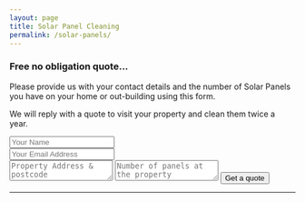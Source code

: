 ```yaml
---
layout: page
title: Solar Panel Cleaning
permalink: /solar-panels/
---
```


<div class="mere-row">
  <div class="mere-col  mere-col-half">
    <h3>Free no obligation quote...</h3>
    <p>Please provide us with your contact details and the number of Solar Panels you have on your home or out-building using this form.</p><p>We will reply with a quote to visit your property and clean them twice a year.</p>
  </div>
  <div class="mere-col  mere-col-half">
    <form action="//formspree.io/ashley@apcleaning.services" method="POST">  
      <input type="hidden" name="_next" value="{{ "/thanks" | prepend: site.baseurl | prepend: site.url }}" />
      <input type="hidden" name="_subject" value="Solar Panels - A P Cleaning Services" />
      <input type="hidden" name="_cc" value="ben@meredevelopment.co.uk" />
      <input type="text" name="Name" placeholder="Your Name"><br>
      <input type="email" name="_replyto" placeholder="Your Email Address"><br>
      <textarea name="message" placeholder="Property Address & postcode"></textarea>
      <textarea name="info" placeholder="Number of panels at the property"></textarea>
      <input type="submit" value="Get a quote">
    </form>
  </div>
</div>
<hr>
